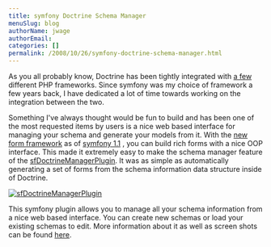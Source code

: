 ```yaml
---
title: symfony Doctrine Schema Manager
menuSlug: blog
authorName: jwage 
authorEmail: 
categories: []
permalink: /2008/10/26/symfony-doctrine-schema-manager.html
---
```

As you all probably know, Doctrine has been tightly integrated with [a
few](http://trac.doctrine-project.org/wiki/integrate) different PHP
frameworks. Since symfony was my choice of framework a few years back, I
have dedicated a lot of time towards working on the integration between
the two.

Something I've always thought would be fun to build and has been one of
the most requested items by users is a nice web based interface for
managing your schema and generate your models from it. With the [new
form
framework](http://www.symfony-project.org/blog/2008/10/18/spice-up-your-forms-with-some-nice-widgets-and-validators)
as of [symfony
1.1](http://www.symfony-project.org/blog/2008/06/30/the-wait-is-over-symfony-1-1-released)
, you can build rich forms with a nice OOP interface. This made it
extremely easy to make the schema manager feature of the
[sfDoctrineManagerPlugin](http://www.symfony-project.com/plugins/sfDoctrineManagerPlugin).
It was as simple as automatically generating a set of forms from the
schema information data structure inside of Doctrine.

[![sfDoctrineManagerPlugin](http://www.symfony-project.org/uploads/plugins/5e25c2c7775a8ed169e2d9a6de8e2d1d98ffd110.png)](http://www.symfony-project.com/plugins/sfDoctrineManagerPlugin)

This symfony plugin allows you to manage all your schema information
from a nice web based interface. You can create new schemas or load your
existing schemas to edit. More information about it as well as screen
shots can be found
[here](http://www.symfony-project.com/plugins/sfDoctrineManagerPlugin).
